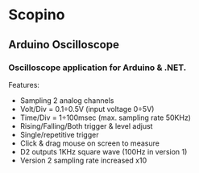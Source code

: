 # Scopino
## Arduino Oscilloscope
### Oscilloscope application for Arduino & .NET.

Features:
- Sampling 2 analog channels
- Volt/Div = 0.1÷0.5V (input voltage 0÷5V)
- Time/Div = 1÷100msec (max. sampling rate 50KHz)
- Rising/Falling/Both trigger & level adjust
- Single/repetitive trigger
- Click & drag mouse on screen to measure
- D2 outputs 1KHz square wave (100Hz in version 1)
- Version 2 sampling rate increased x10
